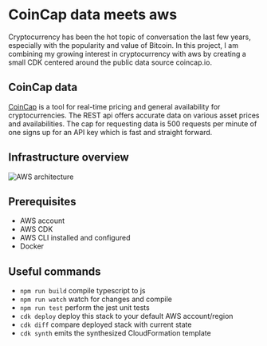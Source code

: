 # CoinCap data meets aws
Cryptocurrency has been the hot topic of conversation the last few years, especially with the popularity and value of Bitcoin. In this project, I am combining my growing interest in cryptocurrency with aws by creating a small CDK centered around the public data source coincap.io.

## CoinCap data
[CoinCap](https://docs.coincap.io/) is a tool for real-time pricing and general availability for cryptocurrencies. The REST api offers accurate data on various asset prices and availabilities. The cap for requesting data is 500 requests per minute of one signs up for an API key which is fast and straight forward.

## Infrastructure overview

![AWS architecture](https://github.com/TrygviZL/CoinCap-firehose-s3-rds/blob/main/static/infrastructure.png?raw=true)

## Prerequisites
* AWS account
* AWS CDK 
* AWS CLI installed and configured
* Docker

## Useful commands

 * `npm run build`   compile typescript to js
 * `npm run watch`   watch for changes and compile
 * `npm run test`    perform the jest unit tests
 * `cdk deploy`      deploy this stack to your default AWS account/region
 * `cdk diff`        compare deployed stack with current state
 * `cdk synth`       emits the synthesized CloudFormation template
